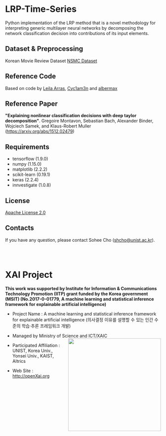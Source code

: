 LRP-Time-Series
==

Python implementation of the LRP method that is a novel methodology for interpreting generic multilayer neural networks by decomposing the network classification decision into contributions of its input elements.

## Dataset & Preprocessing 
Korean Movie Review Dataset [NSMC Dataset](https://github.com/e9t/nsmc/)

## Reference Code 
Based on code by [Leila Arras](https://github.com/ArrasL/LRP_for_LSTM), [Cyc1am3n](https://cyc1am3n.github.io/2018/11/10/classifying_korean_movie_review.html) and [albermax](https://github.com/albermax/innvestigate)

## Reference Paper 
**"Explaining nonlinear classification decisions with deep taylor decomposition"**. Gregoire Montavon, Sebastian Bach, Alexander Binder, Wojciech Samek, and Klaus-Robert Muller (https://arxiv.org/abs/1512.02479)

## Requirements 
+ tensorflow (1.9.0)
+ numpy (1.15.0)
+ matplotlib (2.2.2)
+ scikit-learn (0.19.1)
+ keras (2.2.4)
+ innvestigate (1.0.8)

## License
[Apache License 2.0](https://github.com/OpenXAIProject/tutorials/blob/master/LICENSE "Apache")

## Contacts
If you have any question, please contact  Sohee Cho (shcho@unist.ac.kr).

<br /> 
<br />

# XAI Project 

**This work was supported by Institute for Information & Communications Technology Promotion (IITP) grant funded by the Korea government (MSIT) (No.2017-0-01779, A machine learning and statistical inference framework for explainable artificial intelligence)**

+ Project Name : A machine learning and statistical inference framework for explainable artificial intelligence (의사결정 이유를 설명할 수 있는 인간 수준의 학습·추론 프레임워크 개발)

+ Managed by Ministry of Science and ICT/XAIC <img align="right" src="http://xai.unist.ac.kr/static/img/logos/XAIC_logo.png" width=300px>

+ Participated Affiliation : UNIST, Korea Univ., Yonsei Univ., KAIST, AItrics  

+ Web Site : <http://openXai.org>

